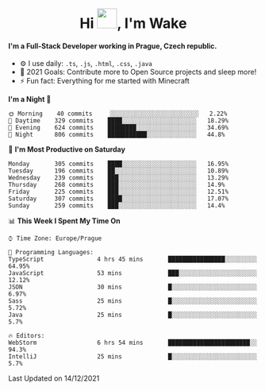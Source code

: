 <h1 align="center">Hi <img src="https://raw.githubusercontent.com/MrWakeCZ/MrWakeCZ/master/Hi.gif" width="40px" />, I'm Wake</h1>

#### I'm a Full-Stack Developer working in Prague, Czech republic.
- ⚙️ I use daily: `.ts`, `.js`, `.html`, `.css`, `.java`
- 🥅 2021 Goals: Contribute more to Open Source projects and sleep more!
- ⚡ Fun fact: Everything for me started with Minecraft

<!--START_SECTION:waka-->
**I'm a Night 🦉** 

```text
🌞 Morning    40 commits     ░░░░░░░░░░░░░░░░░░░░░░░░░   2.22% 
🌆 Daytime    329 commits    ████░░░░░░░░░░░░░░░░░░░░░   18.29% 
🌃 Evening    624 commits    ████████░░░░░░░░░░░░░░░░░   34.69% 
🌙 Night      806 commits    ███████████░░░░░░░░░░░░░░   44.8%

```
📅 **I'm Most Productive on Saturday** 

```text
Monday       305 commits    ████░░░░░░░░░░░░░░░░░░░░░   16.95% 
Tuesday      196 commits    ██░░░░░░░░░░░░░░░░░░░░░░░   10.89% 
Wednesday    239 commits    ███░░░░░░░░░░░░░░░░░░░░░░   13.29% 
Thursday     268 commits    ███░░░░░░░░░░░░░░░░░░░░░░   14.9% 
Friday       225 commits    ███░░░░░░░░░░░░░░░░░░░░░░   12.51% 
Saturday     307 commits    ████░░░░░░░░░░░░░░░░░░░░░   17.07% 
Sunday       259 commits    ███░░░░░░░░░░░░░░░░░░░░░░   14.4%

```


📊 **This Week I Spent My Time On** 

```text
⌚︎ Time Zone: Europe/Prague

💬 Programming Languages: 
TypeScript               4 hrs 45 mins       ████████████████░░░░░░░░░   64.95% 
JavaScript               53 mins             ███░░░░░░░░░░░░░░░░░░░░░░   12.12% 
JSON                     30 mins             █░░░░░░░░░░░░░░░░░░░░░░░░   6.97% 
Sass                     25 mins             █░░░░░░░░░░░░░░░░░░░░░░░░   5.72% 
Java                     25 mins             █░░░░░░░░░░░░░░░░░░░░░░░░   5.7%

🔥 Editors: 
WebStorm                 6 hrs 54 mins       ███████████████████████░░   94.3% 
IntelliJ                 25 mins             █░░░░░░░░░░░░░░░░░░░░░░░░   5.7%

```


 Last Updated on 14/12/2021
<!--END_SECTION:waka-->

